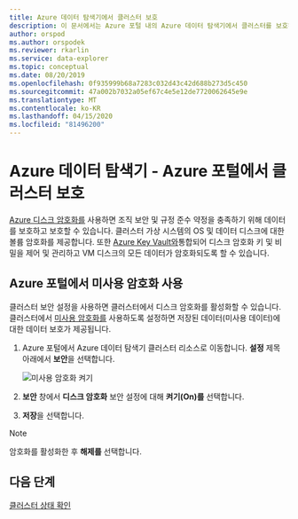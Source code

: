 ```yaml
---
title: Azure 데이터 탐색기에서 클러스터 보호
description: 이 문서에서는 Azure 포털 내의 Azure 데이터 탐색기에서 클러스터를 보호하는 방법을 설명합니다.
author: orspod
ms.author: orspodek
ms.reviewer: rkarlin
ms.service: data-explorer
ms.topic: conceptual
ms.date: 08/20/2019
ms.openlocfilehash: 0f935999b68a7283c032d43c42d688b273d5c450
ms.sourcegitcommit: 47a002b7032a05ef67c4e5e12de7720062645e9e
ms.translationtype: MT
ms.contentlocale: ko-KR
ms.lasthandoff: 04/15/2020
ms.locfileid: "81496200"
---
```

# <a name="secure-your-cluster-in-azure-data-explorer---azure-portal"></a>Azure 데이터 탐색기 - Azure 포털에서 클러스터 보호

[Azure 디스크 암호화를](/azure/security/azure-security-disk-encryption-overview) 사용하면 조직 보안 및 규정 준수 약정을 충족하기 위해 데이터를 보호하고 보호할 수 있습니다. 클러스터 가상 시스템의 OS 및 데이터 디스크에 대한 볼륨 암호화를 제공합니다. 또한 [Azure Key Vault와](/azure/key-vault/)통합되어 디스크 암호화 키 및 비밀을 제어 및 관리하고 VM 디스크의 모든 데이터가 암호화되도록 할 수 있습니다. 
  
## <a name="enable-encryption-at-rest-in-the-azure-portal"></a>Azure 포털에서 미사용 암호화 사용
  
클러스터 보안 설정을 사용하면 클러스터에서 디스크 암호화를 활성화할 수 있습니다. 클러스터에서 [미사용 암호화를](/azure/security/fundamentals/encryption-atrest) 사용하도록 설정하면 저장된 데이터(미사용 데이터)에 대한 데이터 보호가 제공됩니다. 

1. Azure 포털에서 Azure 데이터 탐색기 클러스터 리소스로 이동합니다. **설정** 제목 아래에서 **보안**을 선택합니다. 

    ![미사용 암호화 켜기](media/manage-cluster-security/security-encryption-at-rest.png)

1. **보안** 창에서 **디스크 암호화** 보안 설정에 대해 **켜기(On)를** 선택합니다. 

1. **저장**을 선택합니다.
 
> [!NOTE]
> 암호화를 활성화한 후 **해제를** 선택합니다.

## <a name="next-steps"></a>다음 단계

[클러스터 상태 확인](/azure/data-explorer/check-cluster-health)
